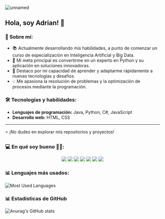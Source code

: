 ![unnamed](https://github.com/user-attachments/assets/9f348de7-8251-4e33-bd7f-619054a2079f)

## Hola, soy Adrian! 👋

### 🚀 Sobre mí:
- 📚 Actualmente desarrollando mis habilidades, a punto de comenzar un curso de especialización en Inteligencia Artificial y Big Data.
- 🎯 Mi meta principal es convertirme en un experto en Python y su aplicación en soluciones innovadoras.
- 🚀 Destaco por mi capacidad de aprender y adaptarme rápidamente a nuevas tecnologías y desafíos.
- 💡 Me apasiona la resolución de problemas y la optimización de procesos mediante la programación.

### 🛠️ Tecnologías y habilidades:
- **Lenguajes de programación:** Java, Python, C#, JavaScript
- **Desarrollo web:** HTML, CSS

---
⭐ ¡No dudes en explorar mis repositorios y proyectos!

### 💻 En qué soy bueno 👨‍💻:
<p align="center">
  <img src="https://img.shields.io/badge/Java-ED8B00?style=for-the-badge&logo=java&logoColor=white" />
  <img src="https://img.shields.io/badge/Python-3776AB?style=for-the-badge&logo=python&logoColor=white" />
  
  <img src="https://img.shields.io/badge/MySQL-4479A1?style=for-the-badge&logo=mysql&logoColor=white" />
  <img src="https://img.shields.io/badge/Firebase-FFCA28?style=for-the-badge&logo=firebase&logoColor=white" />
  <img src="https://img.shields.io/badge/HTML5-E34F26?style=for-the-badge&logo=html5&logoColor=white" />
  <img src="https://img.shields.io/badge/CSS3-1572B6?style=for-the-badge&logo=css3&logoColor=white" />
  <img src="https://img.shields.io/badge/JavaScript-F7DF1E?style=for-the-badge&logo=javascript&logoColor=black" />
</p>


### 📊 Lenguajes más usados:
![Most Used Languages](https://github-readme-stats.vercel.app/api/top-langs/?username=TatsumiHispano&layout=compact&theme=dark)

### 📊 Estadisticas de GitHub
![Anurag's GitHub stats](https://github-readme-stats.vercel.app/api?username=TatsumiHispano&show_icons=true&theme=radical)
